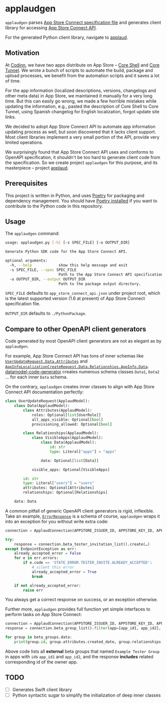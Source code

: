 # applaudgen

`applaudgen` parses [App Store Connect specification file](https://developer.apple.com/sample-code/app-store-connect/app-store-connect-openapi-specification.zip) and generates client library for accessing [App Store Connect API](https://developer.apple.com/documentation/appstoreconnectapi).

For the generated Python client library, navigate to [applaud](https://github.com/codinn/applaud).

## Motivation

At [Codinn](https://codinn.com), we have two apps distribute on App Store – [Core Shell](https://apps.apple.com/cn/app/core-shell/id1354319581?l=en&mt=12) and [Core Tunnel](https://apps.apple.com/cn/app/core-tunnel/id1354318707?l=en&mt=12). We wrote a bunch of scripts to automate the build, package and upload processes, we benefit from the automation scripts and it saves a lot of time.

For the app information (localized descriptions, versions, changelogs and other meta data) in App Store, we maintained it manually for a very long time. But this can easily go wrong, we made a few horrible mistakes while updating the information, e.g., pasted the description of Core Shell to Core Tunnel, using Spanish changelog for English localization, forgot update site links.

We decided to adopt App Store Connect API to automate app information updating process as well, but soon discovered that it lacks client support. Most client libraries implement a very small portion of the API, provide very limited operations.

We surprisingly found that App Store Connect API uses and conforms to OpenAPI specification, it shouldn't be too hard to generate client code from the specification. So we create project `applaudgen` for this purpose, and its masterpiece – project [applaud](https://github.com/codinn/applaud).

## Prerequisites

This project is written in Python, and uses [Poetry](https://python-poetry.org/) for packaging and dependency management. You should have [Poetry installed](https://python-poetry.org/docs/#installation) if you want to contribute to the Python code in this repository.

## Usage

The `applaudgen` command:
```bash
usage: applaudgen.py [-h] [-s SPEC_FILE] [-o OUTPUT_DIR]

Generate Python SDK code for the App Store Connect API.

optional arguments:
  -h, --help            show this help message and exit
  -s SPEC_FILE, --spec SPEC_FILE
                        Path to the App Store Connect API specification file.
  -o OUTPUT_DIR, --output OUTPUT_DIR
                        Path to the package output directory.
```

`SPEC_FILE` defaults to `app_store_connect_api.json` under project root, which is the latest supported version (1.6 at present) of App Store Connect specification file.

`OUTPUT_DIR` defaults to `./PythonPackage`.

## Compare to other OpenAPI client generators

Code generated by most OpenAPI client generators are not as elegant as by `applaudgen`.

For example, App Store Connect API has tons of inner schemas like [`UserUpdateRequest.Data.Attributes`](https://developer.apple.com/documentation/appstoreconnectapi/userupdaterequest/data/attributes) and [`AppInfoLocalizationCreateRequest.Data.Relationships.AppInfo.Data`](https://developer.apple.com/documentation/appstoreconnectapi/appinfolocalizationcreaterequest/data/relationships/appinfo/data). [datamodel-code-generator](https://github.com/koxudaxi/datamodel-code-generator) creates numerous schema classes `Data1`, `Data2` … for each inner `Data` schema.

On the contrary, `applaudgen` creates inner classes to align with App Store Connect API documentation perfectly:
```python
class UserUpdateRequest(ApplaudModel):
    class Data(ApplaudModel):
        class Attributes(ApplaudModel):
            roles: Optional[list[UserRole]]
            all_apps_visible: Optional[bool]
            provisioning_allowed: Optional[bool]

        class Relationships(ApplaudModel):
            class VisibleApps(ApplaudModel):
                class Data(ApplaudModel):
                    id: str
                    type: Literal["apps"] = "apps"

                data: Optional[list[Data]]

            visible_apps: Optional[VisibleApps]

        id: str
        type: Literal["users"] = "users"
        attributes: Optional[Attributes]
        relationships: Optional[Relationships]

    data: Data
```

A common pitfall of generic OpenAPI client generators is rigid, inflexible. Take an example, [`ErrorResponse`](https://developer.apple.com/documentation/appstoreconnectapi/errorresponse) is a schema of course, `applaudgen` wraps it into an exception for you without write extra code:

```python
connection = ApplaudConnection(APPSTORE_ISSUER_ID, APPSTORE_KEY_ID, APPSTORE_PRIVATE_KEY)

try:
    response = connection.beta_tester_invitation_list().create(…)
except EndpointException as err:
    already_accepted_error = False
    for e in err.errors:
        if e.code == 'STATE_ERROR.TESTER_INVITE.ALREADY_ACCEPTED':
            # silent this error
            already_accepted_error = True
            break

    if not already_accepted_error:
        raise err
```

You always get a correct response on success, or an exception otherwise.


Further more, `applaudgen` provides full function yet simple interfaces to perform tasks on App Store Connect:
```python
connection = ApplaudConnection(APPSTORE_ISSUER_ID, APPSTORE_KEY_ID, APPSTORE_PRIVATE_KEY)
response = connection.beta_group_list().filter(app=[app_id1, app_id2], name="Example Tester Group", is_internal_group=False).include(BetaGroupListEndpoint.Include.APP).get()

for group in beta_groups.data:
    print(group.id, group.attributes.created_date, group.relationships.app.data.id)
```

Above code lists all **external** beta groups that named `Example Tester Group` in apps with `id`s `app_id1` and `app_id2`, and the response **includes** related corresponding id of the owner app.

## TODO

- [ ] Generates Swift client library
- [ ] Python syntactic sugar to simplify the initialization of deep inner classes
